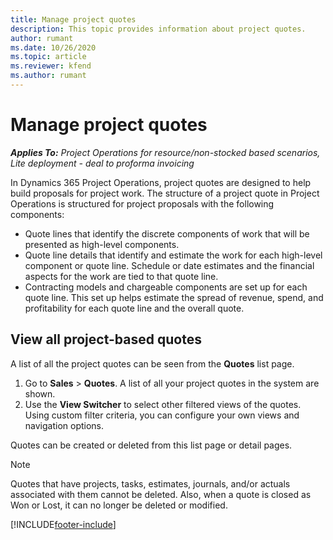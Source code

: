 ```yaml
---
title: Manage project quotes
description: This topic provides information about project quotes.
author: rumant
ms.date: 10/26/2020
ms.topic: article
ms.reviewer: kfend 
ms.author: rumant
---
```


# Manage project quotes

_**Applies To:** Project Operations for resource/non-stocked based scenarios, Lite deployment - deal to proforma invoicing_

In Dynamics 365 Project Operations, project quotes are designed to help build proposals for project work. The structure of a project quote in Project Operations is structured for project proposals with the following components:

  - Quote lines that identify the discrete components of work that will be presented as high-level components.
  - Quote line details that identify and estimate the work for each high-level component or quote line. Schedule or date estimates and the financial aspects for the work are tied to that quote line.
  - Contracting models and chargeable components are set up for each quote line. This set up helps estimate the spread of revenue, spend, and profitability for each quote line and the overall quote.

## View all project-based quotes

A list of all the project quotes can be seen from the **Quotes** list page. 

1. Go to **Sales** > **Quotes**. A list of all your project quotes in the system are shown. 
2. Use the **View Switcher** to select other filtered views of the quotes. Using custom filter criteria, you can configure your own views and navigation options.

Quotes can be created or deleted from this list page or detail pages.

 > [!NOTE]
 > Quotes that have projects, tasks, estimates, journals, and/or actuals associated with them cannot be deleted. Also, when a quote is closed as Won or Lost, it can no longer be deleted or modified. 


[!INCLUDE[footer-include](../../includes/footer-banner.md)]
